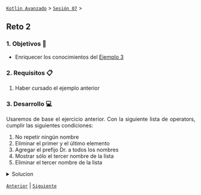  [`Kotlin Avanzado`](../../Readme.md) > [`Sesión 07`](../Readme.md) > ` `

## Reto 2

<div style="text-align: justify;">




### 1. Objetivos :dart:

- Enriquecer los conocimientos del [Ejemplo 3](https://github.com/beduExpert/C1-Kotlin-Avanzado/blob/master/Sesion-07/Ejemplo-03)

### 2. Requisitos :clipboard:

1. Haber cursado el ejemplo anterior

### 3. Desarrollo :computer:

Usaremos de base el ejercicio anterior. Con la siguiente lista de operators, cumplir las siguientes condiciones:

1. No repetir ningún nombre
2. Eliminar el primer y el último elemento
3. Agregar el prefijo Dr. a todos los nombres
4. Mostrar sólo el tercer nombre de la lista
5. Eliminar el tercer nombre de la lista


<details>
	<summary>Solucion</summary>

1. 
 > .distinct()

2. 
> .filter{it!=nameList.get(0) && it!=nameList.get(nameList.size-1) }

3.
> .map { name -> "Dr. $name" }

4.
> .filter{it==nameList.get(1)}

5. 
>.filter{it!=nameList.get(2)}

</details>

[`Anterior`](../Ret) | [`Siguiente`](../)      

</div>

